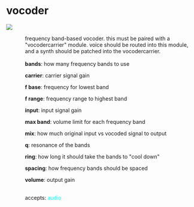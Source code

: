 
<a name=vocoder></a><br>
# <b>vocoder</b>
<img src="../images/vocoder.png"><br>
<div style="display:inline-block;margin-left:50px;">
frequency band-based vocoder. this must be paired with a "vocodercarrier" module. voice should be routed into this module, and a synth should be patched into the vocodercarrier.<br/><br/>
<b>bands</b>: how many frequency bands to use<br>

<b>carrier</b>: carrier signal gain<br>

<b>f base</b>: frequency for lowest band<br>

<b>f range</b>: frequency range to highest band<br>

<b>input</b>: input signal gain<br>

<b>max band</b>: volume limit for each frequency band<br>

<b>mix</b>: how much original input vs vocoded signal to output<br>

<b>q</b>: resonance of the bands<br>

<b>ring</b>: how long it should take the bands to "cool down"<br>

<b>spacing</b>: how frequency bands should be spaced<br>

<b>volume</b>: output gain<br>

<br>accepts: <font color=cyan>audio</font> <br></div>
